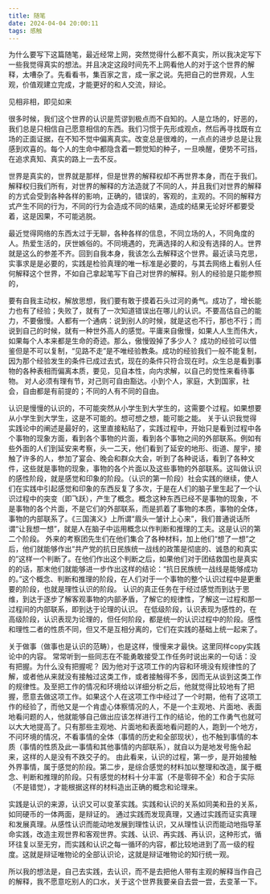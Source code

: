 ```yaml
---
title: 随笔
date: 2024-04-04 20:00:11
tags: 感触
---
```




为什么要写下这篇随笔，最近经常上网，突然觉得什么都不真实，所以我决定写下一些我觉得真实的想法。并且决定这段时间先不上网看他人的对于这个世界的解释，太嘈杂了。先看看书，集百家之言，成一家之说。先把自己的世界观，人生观，价值观建立完成，才能更好的和人交流，辩论。

  见相非相，即见如来

很多时候，我们这个世界的认识是荒谬到极点而不自知的。人是立场的，好恶的，我们总是只相信自己愿意相信的东西。我们习惯于先形成观点，然后再寻找既有立场的正面证据，在不知不觉中偏离真实。改变总是很难的，一点点的进步总是让我感到欢喜的。每个人的生命中都隐含着一颗觉知的种子，一旦唤醒，便势不可挡，在追求真知、真实的路上一去不反。

世界是真实的，世界就是那样，但是世界的解释权却不再世界本身，而在于我们。解释权归我们所有，对世界的解释的方法造就了不同的人，并且我们对世界的解释的方式会受到各种各样的影响，正确的，错误的，客观的，主观的。不同的解释方式产生不同的行为，不同的行为会造成不同的结果，造成的结果无论好坏都要受着，这是因果，不可能逃脱。

最近觉得网络的东西太过于无聊，各种各样的信息，不同立场的人，不同角度的人。热爱生活的，厌世嫉俗的。不同境遇的，充满选择的人和没有选择的人。世界就是这么的参差不齐。回到自我本身，我该怎么去解释这个世界。最近读马克思，实事求是是必要的，实践是检验真理的唯一标准是必要的，与其去网络上看别人任何解释这个世界，不如自己拿起笔写下自己对世界的解释。别人的经验是只能参照的，

要有自我主动权，解放思想，我们要有敢于摸着石头过河的勇气。成功了，增长能力也有了经验；失败了，就有了一次知道错误出在哪儿的认识。不要高估自己的能力，不要傲慢。人都有一个通病：说到别人的时候，就是这也不行，那也不行；而说到自己的时候，就有一种世外高人的感觉。平庸来自傲慢，如果人人生而伟大，如果每个人本来都是生命的奇迹。那么，傲慢毁掉了多少人？ 
成功的经验可以借鉴但是不可以复制，“见路不走”是不唯经验教条。成功的经验我们一般不能复制，因为那个经验发生的条件已成过去式，现在的条件只符合现在时。众生总是看到事物的各种表相而偏离本质，要见，见自本性，向内求解，以自己的觉性来看待事物。
对人必须有理有节，对己则可自由豁达。小到个人，家庭，大到国家，社会，自由都是有前提的；不同的人有不同的自由。

认识是慢慢的认识的，不可能突然从小学生到大学生的，这需要个过程。如果想要从小学生到大学生，这是不可能的。想可想之想，能可能之能。
关于认识我觉得实践论中的阐述是最好的，这里直接粘贴了，实践过程中，开始只是看到过程中各个事物的现象方面，看到各个事物的片面，看到各个事物之间的外部联系。例如有些外面的人们到延安来考察，头一二天，他们看到了延安的地形、街道、屋宇，接触了许多的人，参加了宴会、晚会和群众大会，听到了各种说话，看到了各种文件，这些就是事物的现象，事物的各个片面以及这些事物的外部联系。这叫做认识的感性阶段，就是感觉和印象的阶段。（认识的第一阶段）社会实践的继续，使人们在实践中引起感觉和印象的东西反复了多次，于是在人们的脑子里生起了一个认识过程中的突变（即飞跃），产生了概念。概念这种东西已经不是事物的现象，不是事物的各个片面，不是它们的外部联系，而是抓着了事物的本质，事物的全体，事物的内部联系了。《三国演义》上所谓“眉头一皱计上心来”，我们普通说话所谓“让我想一想”，就是人在脑子中运用概念以作判断和推理的工夫。这是认识的第二个阶段。
外来的考察团先生们在他们集合了各种材料，加上他们“想了一想”之后，他们就能够作出“共产党的抗日民族统一战线的政策是彻底的、诚恳的和真实的”这样一个判断了。在他们作出这个判断之后，如果他们对于团结救国也是真实的的话，那末他们就能够进一步作出这样的结论：“抗日民族统一战线是能够成功的。”这个概念、判断和推理的阶段，在人们对于一个事物的整个认识过程中是更重要的阶段，也就是理性认识的阶段。  认识的真正任务在于经过感觉而到达于思维，到达于逐步了解客观事物的内部矛盾，了解它的规律性，了解这一过程和那一过程间的内部联系，即到达于论理的认识。
在低级阶段，认识表现为感性的，在高级阶段，认识表现为论理的，但任何阶段，都是统一的认识过程中的阶段。感性和理性二者的性质不同，但又不是互相分离的，它们在实践的基础上统一起来了。

关于做事（做事也是认识的范畴），也是这样，慢慢来才最快。这里同样copy实践论中的内容。
常常听到一些同志在不能勇敢接受工作任务时说出来的一句话：没有把握。为什么没有把握呢？
因为他对于这项工作的内容和环境没有规律性的了解，或者他从来就没有接触过这类工作，或者接触得不多，因而无从谈到这类工作的规律性。及至把工作的情况和环境给以详细分析之后，他就觉得比较地有了把握，愿意去做这项工作。如果这个人在这项工作中经过了一个时期，他有了这项工作的经验了，而他又是一个肯虚心体察情况的人，不是一个主观地、片面地、表面地看问题的人，他就能够自己做出应该怎样进行工作的结论，他的工作勇气也就可以大大地提高了。只有那些主观地、片面地和表面地看问题的人，跑到一个地方，不问环境的情况，不看事情的全体（事情的历史和全部现状），也不触到事情的本质（事情的性质及此一事情和其他事情的内部联系），就自以为是地发号施令起来，这样的人是没有不跌交子的。
由此看来，认识的过程，第一步，是开始接触外界事情，属于感觉的阶段。第二步，是综合感觉的材料加以整理和改造，属于概念、判断和推理的阶段。只有感觉的材料十分丰富（不是零碎不全）和合于实际（不是错觉），才能根据这样的材料造出正确的概念和论理来。

实践是认识的来源，认识又可以变革实践。实践和认识的关系如同美和丑的关系，如同硬币的一体两面，是辩证的。
通过实践而发现真理，又通过实践而证实真理和发展真理。从感性认识而能动地发展到理性认识，又从理性认识而能动地指导革命实践，改造主观世界和客观世界。实践、认识、再实践、再认识，这种形式，循环往复以至无穷，而实践和认识之每一循环的内容，都比较地进到了高一级的程度。这就是辩证唯物论的全部认识论，这就是辩证唯物论的知行统一观。

所以我的想法是，自己去实践，去认识，而不是去把他人带有主观的解释当作自己的解释，我不愿意吃别人的口水，关于这个世界我要亲自去尝一尝，去变革一下。
